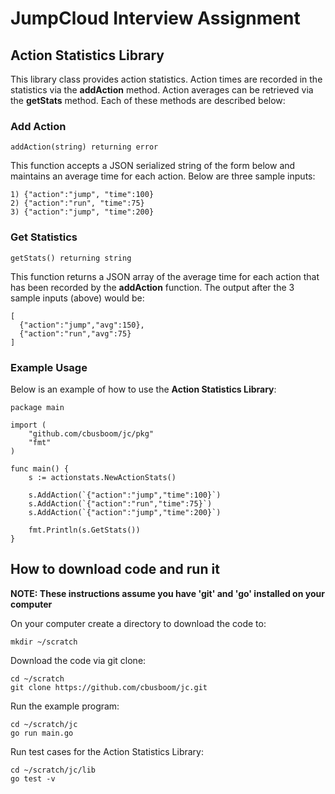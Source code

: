 # JumpCloud Interview Assignment

## Action Statistics Library

This library class provides action statistics.
Action times are recorded in the statistics via the **addAction** method.
Action averages can be retrieved via the **getStats** method.
Each of these methods are described below:

### Add Action

    addAction(string) returning error

This function accepts a JSON serialized string of the form below and maintains an average time
for each action. Below are three sample inputs:

    1) {"action":"jump", "time":100}
    2) {"action":"run", "time":75}
    3) {"action":"jump", "time":200}

### Get Statistics

    getStats() returning string

This function returns a JSON array of the average time for each action that has been
recorded by the **addAction** function. The output after the 3 sample inputs (above) would be:

    [
      {"action":"jump","avg":150},
      {"action":"run","avg":75}
    ]

### Example Usage

Below is an example of how to use the **Action Statistics Library**:

    package main

    import (
        "github.com/cbusboom/jc/pkg"
        "fmt"
    )

    func main() {
        s := actionstats.NewActionStats()

        s.AddAction(`{"action":"jump","time":100}`)
        s.AddAction(`{"action":"run","time":75}`)
        s.AddAction(`{"action":"jump","time":200}`)

        fmt.Println(s.GetStats())
    }

## How to download code and run it

**NOTE: These instructions assume you have 'git' and 'go' installed on your computer**

On your computer create a directory to download the code to:

    mkdir ~/scratch

Download the code via git clone:

    cd ~/scratch
    git clone https://github.com/cbusboom/jc.git

Run the example program:

    cd ~/scratch/jc
    go run main.go

Run test cases for the Action Statistics Library:

    cd ~/scratch/jc/lib
    go test -v
